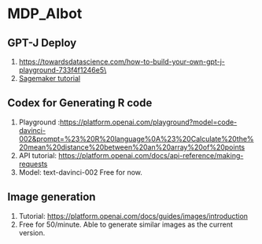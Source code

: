 # MDP_AIbot
## GPT-J Deploy
1. https://towardsdatascience.com/how-to-build-your-own-gpt-j-playground-733f4f1246e5\
2. [Sagemaker tutorial](https://aws.amazon.com/getting-started/hands-on/build-train-deploy-machine-learning-model-sagemaker/)
## Codex for Generating R code
1. Playground :https://platform.openai.com/playground?model=code-davinci-002&prompt=%23%20R%20language%0A%23%20Calculate%20the%20mean%20distance%20between%20an%20array%20of%20points
2. API tutorial: https://platform.openai.com/docs/api-reference/making-requests
3. Model: text-davinci-002 Free for now.
## Image generation
1. Tutorial: https://platform.openai.com/docs/guides/images/introduction
2. Free for 50/minute. Able to generate similar images as the current version. 
